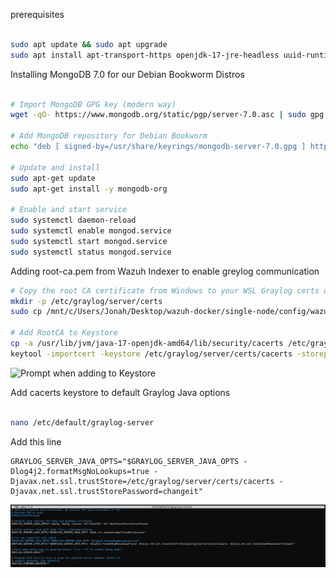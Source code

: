 


prerequisites

```bash

sudo apt update && sudo apt upgrade
sudo apt install apt-transport-https openjdk-17-jre-headless uuid-runtime pwgen dirmngr gnupg wget

```


Installing MongoDB 7.0 for our Debian Bookworm Distros

```bash

# Import MongoDB GPG key (modern way)
wget -qO- https://www.mongodb.org/static/pgp/server-7.0.asc | sudo gpg --dearmor -o /usr/share/keyrings/mongodb-server-7.0.gpg

# Add MongoDB repository for Debian Bookworm
echo "deb [ signed-by=/usr/share/keyrings/mongodb-server-7.0.gpg ] http://repo.mongodb.org/apt/debian bookworm/mongodb-org/7.0 main" | sudo tee /etc/apt/sources.list.d/mongodb-org-7.0.list

# Update and install
sudo apt-get update
sudo apt-get install -y mongodb-org

# Enable and start service
sudo systemctl daemon-reload
sudo systemctl enable mongod.service
sudo systemctl start mongod.service
sudo systemctl status mongod.service

```

Adding root-ca.pem from Wazuh Indexer to enable greylog communication

```bash
# Copy the root CA certificate from Windows to your WSL Graylog certs directory
mkdir -p /etc/graylog/server/certs
sudo cp /mnt/c/Users/Jonah/Desktop/wazuh-docker/single-node/config/wazuh_indexer_ssl_certs/root-ca.pem /etc/graylog/server/certs/rootCA.crt

# Add RootCA to Keystore
cp -a /usr/lib/jvm/java-17-openjdk-amd64/lib/security/cacerts /etc/graylog/server/certs/cacerts
keytool -importcert -keystore /etc/graylog/server/certs/cacerts -storepass changeit -alias root_ca -file /etc/graylog/server/certs/rootCA.crt
```

![Prompt when adding to Keystore](img/)

Add cacerts keystore to default Graylog Java options

```bash

nano /etc/default/graylog-server

```

Add this line

```
GRAYLOG_SERVER_JAVA_OPTS="$GRAYLOG_SERVER_JAVA_OPTS -Dlog4j2.formatMsgNoLookups=true -Djavax.net.ssl.trustStore=/etc/graylog/server/certs/cacerts -Djavax.net.ssl.trustStorePassword=changeit"
```

![/etc/default/graylog-server](img/graylog_server_java_options.png)
